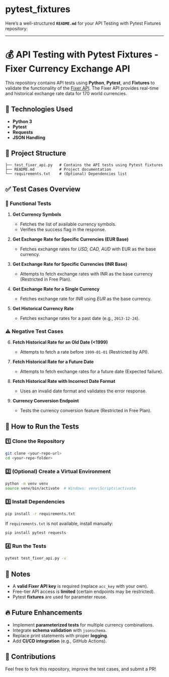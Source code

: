 # pytest_fixtures
Here’s a well-structured **`README.md`** for your API Testing with Pytest Fixtures repository:  

---

# 💰 API Testing with Pytest Fixtures - Fixer Currency Exchange API  

This repository contains API tests using **Python**, **Pytest**, and **Fixtures** to validate the functionality of the [Fixer API](https://fixer.io/documentation). The Fixer API provides real-time and historical exchange rate data for 170 world currencies.  

## 🔧 Technologies Used  
- **Python 3**  
- **Pytest**  
- **Requests**  
- **JSON Handling**  

## 📂 Project Structure  
```
├── test_fixer_api.py   # Contains the API tests using Pytest fixtures  
├── README.md           # Project documentation  
└── requirements.txt    # (Optional) Dependencies list  
```

## ✅ Test Cases Overview  

### 📌 Functional Tests  
1. **Get Currency Symbols**  
   - Fetches the list of available currency symbols.  
   - Verifies the success flag in the response.  

2. **Get Exchange Rate for Specific Currencies (EUR Base)**  
   - Fetches exchange rates for *USD, CAD, AUD* with EUR as the base currency.  

3. **Get Exchange Rate for Specific Currencies (INR Base)**  
   - Attempts to fetch exchange rates with INR as the base currency (Restricted in Free Plan).  

4. **Get Exchange Rate for a Single Currency**  
   - Fetches exchange rate for *INR* using *EUR* as the base currency.  

5. **Get Historical Currency Rate**  
   - Fetches exchange rates for a past date (e.g., `2013-12-24`).  

### ⚠️ Negative Test Cases  
6. **Fetch Historical Rate for an Old Date (<1999)**  
   - Attempts to fetch a rate before `1999-01-01` (Restricted by API).  

7. **Fetch Historical Rate for a Future Date**  
   - Attempts to fetch exchange rates for a future date (Expected failure).  

8. **Fetch Historical Rate with Incorrect Date Format**  
   - Uses an invalid date format and validates the error response.  

9. **Currency Conversion Endpoint**  
   - Tests the currency conversion feature (Restricted in Free Plan).  

## 🚀 How to Run the Tests  

### 1️⃣ Clone the Repository  
```bash
git clone <your-repo-url>
cd <your-repo-folder>
```

### 2️⃣ (Optional) Create a Virtual Environment  
```bash
python -m venv venv
source venv/bin/activate  # Windows: venv\Scripts\activate
```

### 3️⃣ Install Dependencies  
```bash
pip install -r requirements.txt
```
If `requirements.txt` is not available, install manually:  
```bash
pip install pytest requests
```

### 4️⃣ Run the Tests  
```bash
pytest test_fixer_api.py -v
```

## 📌 Notes  
- A **valid Fixer API key** is required (replace `acc_key` with your own).  
- Free-tier API access is **limited** (certain endpoints may be restricted).  
- Pytest **fixtures** are used for parameter reuse.  

## 🔥 Future Enhancements  
- Implement **parameterized tests** for multiple currency combinations.  
- Integrate **schema validation** with `jsonschema`.  
- Replace print statements with proper **logging**.  
- Add **CI/CD integration** (e.g., GitHub Actions).  

## 🤝 Contributions  
Feel free to fork this repository, improve the test cases, and submit a PR!  
